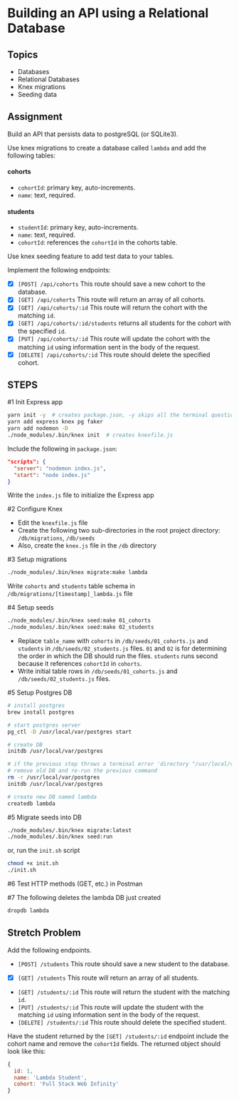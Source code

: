 # Building an API using a Relational Database

## Topics

- Databases
- Relational Databases
- Knex migrations
- Seeding data

## Assignment

Build an API that persists data to postgreSQL (or SQLite3).

Use knex migrations to create a database called `lambda` and add the following tables:

#### cohorts

- `cohortId`: primary key, auto-increments.
- `name`: text, required.

#### students

- `studentId`: primary key, auto-increments.
- `name`: text, required.
- `cohortId`: references the `cohortId` in the cohorts table.

Use knex seeding feature to add test data to your tables.

Implement the following endpoints:

- [x] `[POST] /api/cohorts` This route should save a new cohort to the database.
- [x] `[GET] /api/cohorts` This route will return an array of all cohorts.
- [x] `[GET] /api/cohorts/:id` This route will return the cohort with the matching `id`.
- [x] `[GET] /api/cohorts/:id/students` returns all students for the cohort with the specified `id`.
- [x] `[PUT] /api/cohorts/:id` This route will update the cohort with the matching `id` using information sent in the body of the request.
- [x] `[DELETE] /api/cohorts/:id` This route should delete the specified cohort.

## STEPS

#1 Init Express app

```bash
yarn init -y  # creates package.json, -y skips all the terminal questions by answering yes to them all
yarn add express knex pg faker
yarn add nodemon -D
./node_modules/.bin/knex init  # creates knexfile.js
```

Include the following in `package.json`:

```json
"scripts": {
  "server": "nodemon index.js",
  "start": "node index.js"
}
```

Write the `index.js` file to initialize the Express app

#2 Configure Knex

- Edit the `knexfile.js` file
- Create the following two sub-directories in the root project directory: `/db/migrations`, `/db/seeds`
- Also, create the `knex.js` file in the `/db` directory

#3 Setup migrations

```bash
./node_modules/.bin/knex migrate:make lambda
```

Write `cohorts` and `students` table schema in `/db/migrations/[timestamp]_lambda.js` file

#4 Setup seeds

```bash
./node_modules/.bin/knex seed:make 01_cohorts
./node_modules/.bin/knex seed:make 02_students
```

- Replace `table_name` with `cohorts` in `/db/seeds/01_cohorts.js` and `students` in `/db/seeds/02_students.js` files. `01` and `02` is for determining the order in which the DB should run the files. `students` runs second because it references `cohortId` in `cohorts`.
- Write initial table rows in `/db/seeds/01_cohorts.js` and `/db/seeds/02_students.js` files.

#5 Setup Postgres DB

```bash
# install postgres
brew install postgres

# start postgres server
pg_ctl -D /usr/local/var/postgres start

# create DB
initdb /usr/local/var/postgres  

# if the previous step throws a terminal error 'directory "/usr/local/var/postgres" exists ...',
# remove old DB and re-run the previous command
rm -r /usr/local/var/postgres 
initdb /usr/local/var/postgres

# create new DB named lambda
createdb lambda
```

#5 Migrate seeds into DB

```bash
./node_modules/.bin/knex migrate:latest
./node_modules/.bin/knex seed:run
```

or, run the `init.sh` script

```bash
chmod +x init.sh
./init.sh
```

#6 Test HTTP methods (GET, etc.) in Postman

#7 The following deletes the lambda DB just created

```bash
dropdb lambda
```

## Stretch Problem

Add the following endpoints.

- `[POST] /students` This route should save a new student to the database.
- [x] `[GET] /students` This route will return an array of all students.
- `[GET] /students/:id` This route will return the student with the matching `id`.
- `[PUT] /students/:id` This route will update the student with the matching `id` using information sent in the body of the request.
- `[DELETE] /students/:id` This route should delete the specified student.

Have the student returned by the `[GET] /students/:id` endpoint include the cohort name and remove the `cohortId` fields. The returned object should look like this:

```js
{
  id: 1,
  name: 'Lambda Student',
  cohort: 'Full Stack Web Infinity'
}
```